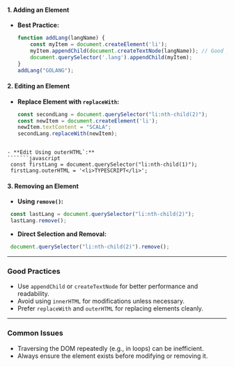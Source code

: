 #### **1. Adding an Element**
- **Best Practice:**
  ```````javascript
  function addLang(langName) {
      const myItem = document.createElement('li');
      myItem.appendChild(document.createTextNode(langName)); // Good practice
      document.querySelector('.lang').appendChild(myItem);
  }
  addLang("GOLANG");
  ```````

#### **2. Editing an Element**
- **Replace Element with `replaceWith`:**
  ```````javascript
  const secondLang = document.querySelector("li:nth-child(2)");
  const newItem = document.createElement('li');
  newItem.textContent = "SCALA";
  secondLang.replaceWith(newItem);
 ```````

- **Edit Using outerHTML`:**
 ```````javascript
  const firstLang = document.querySelector("li:nth-child(1)");
  firstLang.outerHTML = '<li>TYPESCRIPT</li>';
  ```````

#### **3. Removing an Element**
- **Using `remove()`:**
 ```````javascript
  const lastLang = document.querySelector("li:nth-child(2)");
  lastLang.remove();
```````
- **Direct Selection and Removal:**
 ```````javascript
  document.querySelector("li:nth-child(2)").remove();
  ```````

---

### **Good Practices**
- Use `appendChild` or `createTextNode` for better performance and readability.
- Avoid using `innerHTML` for modifications unless necessary.
- Prefer `replaceWith` and `outerHTML` for replacing elements cleanly.

---

### **Common Issues**
- Traversing the DOM repeatedly (e.g., in loops) can be inefficient.
- Always ensure the element exists before modifying or removing it.
